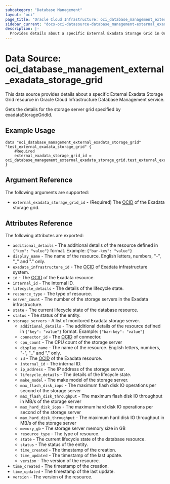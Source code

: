 ```yaml
---
subcategory: "Database Management"
layout: "oci"
page_title: "Oracle Cloud Infrastructure: oci_database_management_external_exadata_storage_grid"
sidebar_current: "docs-oci-datasource-database_management-external_exadata_storage_grid"
description: |-
  Provides details about a specific External Exadata Storage Grid in Oracle Cloud Infrastructure Database Management service
---
```


# Data Source: oci_database_management_external_exadata_storage_grid
This data source provides details about a specific External Exadata Storage Grid resource in Oracle Cloud Infrastructure Database Management service.

Gets the details for the storage server grid specified by exadataStorageGridId.


## Example Usage

```hcl
data "oci_database_management_external_exadata_storage_grid" "test_external_exadata_storage_grid" {
	#Required
	external_exadata_storage_grid_id = oci_database_management_external_exadata_storage_grid.test_external_exadata_storage_grid.id
}
```

## Argument Reference

The following arguments are supported:

* `external_exadata_storage_grid_id` - (Required) The [OCID](https://docs.cloud.oracle.com/iaas/Content/General/Concepts/identifiers.htm) of the Exadata storage grid.


## Attributes Reference

The following attributes are exported:

* `additional_details` - The additional details of the resource defined in `{"key": "value"}` format. Example: `{"bar-key": "value"}` 
* `display_name` - The name of the resource. English letters, numbers, "-", "_" and "." only.
* `exadata_infrastructure_id` - The [OCID](https://docs.cloud.oracle.com/iaas/Content/General/Concepts/identifiers.htm) of Exadata infrastructure system.
* `id` - The [OCID](https://docs.cloud.oracle.com/iaas/Content/General/Concepts/identifiers.htm) of the Exadata resource.
* `internal_id` - The internal ID.
* `lifecycle_details` - The details of the lifecycle state.
* `resource_type` - The type of resource.
* `server_count` - The number of the storage servers in the Exadata infrastructure.
* `state` - The current lifecycle state of the database resource.
* `status` - The status of the entity.
* `storage_servers` - A list of monitored Exadata storage server.
	* `additional_details` - The additional details of the resource defined in `{"key": "value"}` format. Example: `{"bar-key": "value"}` 
	* `connector_id` - The [OCID](https://docs.cloud.oracle.com/iaas/Content/General/Concepts/identifiers.htm) of connector.
	* `cpu_count` - The CPU count of the storage server
	* `display_name` - The name of the resource. English letters, numbers, "-", "_" and "." only.
	* `id` - The [OCID](https://docs.cloud.oracle.com/iaas/Content/General/Concepts/identifiers.htm) of the Exadata resource.
	* `internal_id` - The internal ID.
	* `ip_address` - The IP address of the storage server.
	* `lifecycle_details` - The details of the lifecycle state.
	* `make_model` - The make model of the storage server.
	* `max_flash_disk_iops` - The maximum flash disk IO operations per second of the storage server
	* `max_flash_disk_throughput` - The maximum flash disk IO throughput in MB/s of the storage server
	* `max_hard_disk_iops` - The maximum hard disk IO operations per second of the storage server
	* `max_hard_disk_throughput` - The maximum hard disk IO throughput in MB/s of the storage server
	* `memory_gb` - The storage server memory size in GB
	* `resource_type` - The type of resource.
	* `state` - The current lifecycle state of the database resource.
	* `status` - The status of the entity.
	* `time_created` - The timestamp of the creation.
	* `time_updated` - The timestamp of the last update.
	* `version` - The version of the resource.
* `time_created` - The timestamp of the creation.
* `time_updated` - The timestamp of the last update.
* `version` - The version of the resource.

